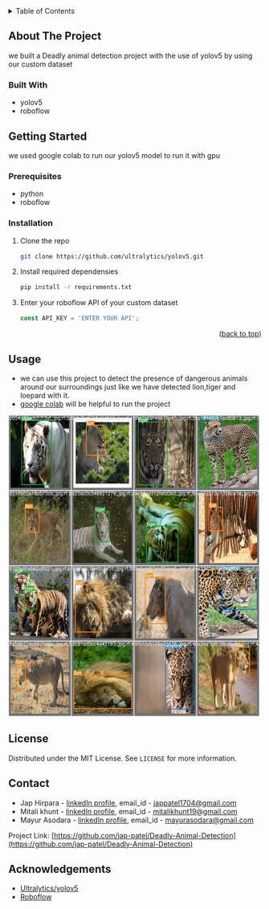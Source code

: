 


<!-- TABLE OF CONTENTS -->
<details>
  <summary>Table of Contents</summary>
  <ol>
    <li>
      <a href="#about-the-project">About The Project</a>
      <ul>
        <li><a href="#built-with">Built With</a></li>
      </ul>
    </li>
    <li>
      <a href="#getting-started">Getting Started</a>
      <ul>
        <li><a href="#prerequisites">Prerequisites</a></li>
        <li><a href="#installation">Installation</a></li>
      </ul>
    </li>
    <li><a href="#usage">Usage</a></li>
    <li><a href="#license">License</a></li>
    <li><a href="#contact">Contact</a></li>
    <li><a href="#acknowledgments">Acknowledgments</a></li>
  </ol>
</details>


<!-- ABOUT THE PROJECT -->
## About The Project

we built a Deadly animal detection project with the use of yolov5 by using our custom dataset

### Built With

* yolov5
* roboflow



<!-- GETTING STARTED -->
## Getting Started

we used google colab to run our yolov5 model to run it with gpu

### Prerequisites

* python
* roboflow

### Installation

1. Clone the repo
   ```sh
   git clone https://github.com/ultralytics/yolov5.git
   ```
2. Install required dependensies
   ```sh
   pip install -r requirements.txt
   ```
4. Enter your roboflow API of your custom dataset
   ```js
   const API_KEY = 'ENTER YOUR API';
   ```

<p align="right">(<a href="#top">back to top</a>)</p>



<!-- USAGE EXAMPLES -->
## Usage

* we can use this project to detect the presence of dangerous animals around our surroundings just like we have detected lion,tiger and loepard with it.
* [google colab](https://colab.research.google.com/drive/1_Dz9LAEygo3CFtTn9hN6eotx6CN2U-Ca?usp=sharing) will be helpful to run the project 


<img src="deadly-animals-detected-image.jpg" alt="deadly animals detected image" width="500" height="600"/>

<!-- LICENSE -->
## License

Distributed under the MIT License. See `LICENSE` for more information.


<!-- CONTACT -->
## Contact

* Jap Hirpara - [linkedIn profile](https://www.linkedin.com/in/jap-hirpara-0b42aa1a1/), email_id - jappatel1704@gmail.com
* Mitali khunt - [linkedIn profile](https://www.linkedin.com/in/mitali-khunt-72a6551b1/), email_id - mitalikhunt19@gmail.com
* Mayur Asodara - [linkedIn profile](https://www.linkedin.com/in/mayur-asodara-366067206), email_id - mayurasodara@gmail.com

Project Link: [https://github.com/jap-patel/Deadly-Animal-Detection](https://github.com/jap-patel/Deadly-Animal-Detection)



<!-- ACKNOWLEDGEMENTS -->
## Acknowledgements
* [Ultralytics/yolov5](https://github.com/ultralytics/yolov5)
* [Roboflow](https://roboflow.com/)

